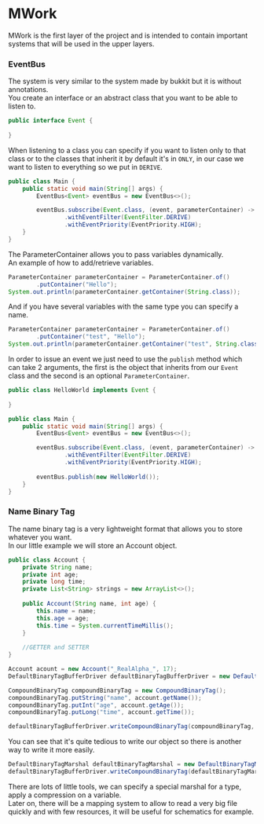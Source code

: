 # MWork

MWork is the first layer of the project and is intended to contain important systems that will be used in the upper layers.

### EventBus

The system is very similar to the system made by bukkit but it is without annotations.\
You create an interface or an abstract class that you want to be able to listen to.

```java
public interface Event {
    
}
```

When listening to a class you can specify if you want to listen only to that class or to the classes that inherit it by default it's in `ONLY`, in our case we want to listen to everything so we put in `DERIVE`.

```java
public class Main {
    public static void main(String[] args) {
        EventBus<Event> eventBus = new EventBus<>();

        eventBus.subscribe(Event.class, (event, parameterContainer) ->  System.out.println(event.getClass()))
                .withEventFilter(EventFilter.DERIVE)
                .withEventPriority(EventPriority.HIGH);
    }
}
```

The ParameterContainer allows you to pass variables dynamically. \
An example of how to add/retrieve variables.
```java
ParameterContainer parameterContainer = ParameterContainer.of()
        .putContainer("Hello");
System.out.println(parameterContainer.getContainer(String.class));
```

And if you have several variables with the same type you can specify a name.
```java
ParameterContainer parameterContainer = ParameterContainer.of()
        .putContainer("test", "Hello");
System.out.println(parameterContainer.getContainer("test", String.class));
```
In order to issue an event we just need to use the `publish` method which can take 2 arguments, the first is the object that inherits from our `Event` class and the second is an optional `ParameterContainer`. 
```java
public class HelloWorld implements Event {
    
}
```

```java
public class Main {
    public static void main(String[] args) {
        EventBus<Event> eventBus = new EventBus<>();

        eventBus.subscribe(Event.class, (event, parameterContainer) ->  System.out.println(event.getClass()))
                .withEventFilter(EventFilter.DERIVE)
                .withEventPriority(EventPriority.HIGH);
        
        eventBus.publish(new HelloWorld());
    }
}
```
### Name Binary Tag

The name binary tag is a very lightweight format that allows you to store whatever you want.\
In our little example we will store an Account object.

```java
public class Account {
    private String name;
    private int age;
    private long time;
    private List<String> strings = new ArrayList<>();
    
    public Account(String name, int age) {
        this.name = name;
        this.age = age;
        this.time = System.currentTimeMillis();
    }
    
    //GETTER and SETTER
}
```

```java
Account acount = new Account("_RealAlpha_", 17);
DefaultBinaryTagBufferDriver defaultBinaryTagBufferDriver = new DefaultBinaryTagBufferDriver();

CompoundBinaryTag compoundBinaryTag = new CompoundBinaryTag();
compoundBinaryTag.putString("name", account.getName());
compoundBinaryTag.putInt("age", account.getAge());
compoundBinaryTag.putLong("time", account.getTime());

defaultBinaryTagBufferDriver.writeCompoundBinaryTag(compoundBinaryTag, new File("test.dat"));
```
You can see that it's quite tedious to write our object so there is another way to write it more easily.

```java
DefaultBinaryTagMarshal defaultBinaryTagMarshal = new DefaultBinaryTagMarshal();
defaultBinaryTagBufferDriver.writeCompoundBinaryTag(defaultBinaryTagMarshal.marshal(accountContext), new File("test.dat"));
```
There are lots of little tools, we can specify a special marshal for a type, apply a compression on a variable.\
Later on, there will be a mapping system to allow to read a very big file quickly and with few resources, it will be useful for schematics for example.
